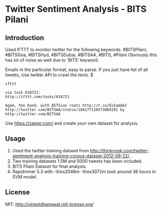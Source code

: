 # Twitter Sentiment Analysis - BITS Pilani

## Introduction
Used IFTTT to monitor twitter for the following keywords. #BITSPilani, #BITSGoa, #BITSHyd, #BITSDubai, #BITSAA, #BITS, #Pilani
Obviously this has lot of noise as well due to 'BITS' keyword.

Emails in the particular format, easy to parse. If you just have list of all tweets, Use twitter API to crawl the texts.
	$ 
	
	ifttt

	via task 618721:
	http://ifttt.com/tasks/618721

	Agam, the band, with BITSian roots http://t.co/EvIumdmJ http://twitter.com/BITSAA/status/166177110573064192 by http://twitter.com/BITSAA

Use https://zapier.com/ and create your own dataset for analysis.

## Usage
1. Used the twitter training dataset from http://thinknook.com/twitter-sentiment-analysis-training-corpus-dataset-2012-09-22/ .
2. Two training datasets 1.5M and 5000 tweets has been included.
3. BITS Pilani Dataset for final analysis.
4. Rapidminer 5.3 with -Xms2048m -Xmx3072m took around 36 hours in SVM model.

## License

MIT: http://vineetdhanawat.mit-license.org/
